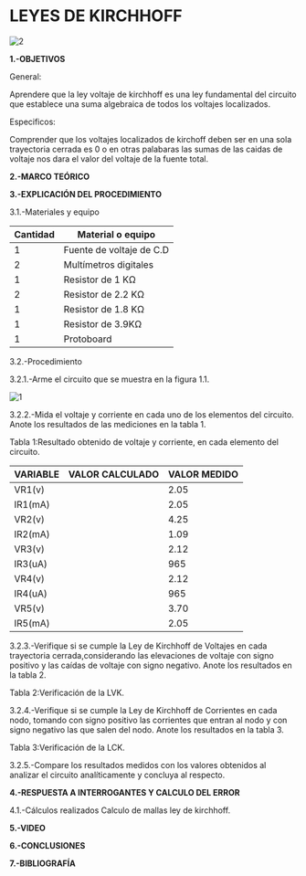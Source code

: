 # LEYES DE KIRCHHOFF
![2](https://user-images.githubusercontent.com/75336529/120421079-42ffc300-c32b-11eb-9c18-dc67a5372d97.PNG)


**1.-OBJETIVOS**

General:

Aprendere que la ley voltaje de kirchhoff es una ley fundamental del circuito que establece una suma algebraica de todos los voltajes localizados.

Especificos:

Comprender que los voltajes localizados de kirchoff deben ser en una sola trayectoria cerrada es 0 o en otras palabaras las sumas de las caidas de voltaje nos dara el valor del voltaje de la fuente total.




**2.-MARCO TEÓRICO**



**3.-EXPLICACIÓN DEL PROCEDIMIENTO**

3.1.-Materiales y equipo

|Cantidad|Material o equipo|
|---|---|
|1|Fuente de voltaje de C.D|
|2|Multímetros digitales|
|1|Resistor de 1 KΩ|
|2|Resistor de 2.2 KΩ|
|1|Resistor de 1.8 KΩ|
|1|Resistor de 3.9KΩ|
|1|Protoboard|

3.2.-Procedimiento 

3.2.1.-Arme el circuito que se muestra en la figura 1.1.

![1](https://user-images.githubusercontent.com/75336529/120404357-cd382f00-c30b-11eb-848f-b3031e5714e2.PNG)

3.2.2.-Mida el voltaje y corriente en cada uno de los elementos del circuito. Anote los resultados de las mediciones en la tabla 1.

Tabla 1:Resultado obtenido de voltaje y corriente, en cada elemento del circuito.

|VARIABLE|VALOR CALCULADO|VALOR MEDIDO|
|---|---|---|
|VR1(v)| | 2.05|
|IR1(mA)| |2.05|
|VR2(v)| |4.25|
|IR2(mA)| |1.09|
|VR3(v)| |2.12|
|IR3(uA)| |965|
|VR4(v)| |2.12|
|IR4(uA)| |965|
|VR5(v)| |3.70|
|IR5(mA)| |2.05|

3.2.3.-Verifique si se cumple la Ley de Kirchhoff de Voltajes en cada trayectoria cerrada,considerando las elevaciones de voltaje con signo positivo y las caídas de voltaje con signo negativo. Anote los resultados en la tabla 2.

Tabla 2:Verificación de la LVK.

3.2.4.-Verifique si se cumple la Ley de Kirchhoff de Corrientes en cada nodo, tomando con signo positivo las corrientes que entran al nodo y con signo negativo las que salen del nodo. Anote los resultados en la tabla 3.

Tabla 3:Verificación de la LCK.

3.2.5.-Compare los resultados medidos con los valores obtenidos al analizar el circuito analíticamente y concluya al respecto.

**4.-RESPUESTA A INTERROGANTES Y CALCULO DEL ERROR**

4.1.-Cálculos realizados
  Calculo de mallas ley de kirchhoff.
  


**5.-VIDEO**

**6.-CONCLUSIONES**

**7.-BIBLIOGRAFÍA**
